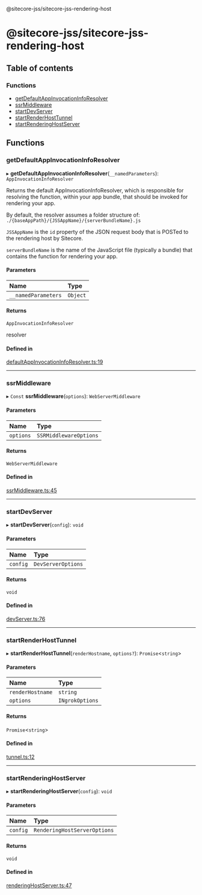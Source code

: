 @sitecore-jss/sitecore-jss-rendering-host

# @sitecore-jss/sitecore-jss-rendering-host

## Table of contents

### Functions

- [getDefaultAppInvocationInfoResolver](README.md#getdefaultappinvocationinforesolver)
- [ssrMiddleware](README.md#ssrmiddleware)
- [startDevServer](README.md#startdevserver)
- [startRenderHostTunnel](README.md#startrenderhosttunnel)
- [startRenderingHostServer](README.md#startrenderinghostserver)

## Functions

### getDefaultAppInvocationInfoResolver

▸ **getDefaultAppInvocationInfoResolver**(`__namedParameters`): `AppInvocationInfoResolver`

Returns the default AppInvocationInfoResolver, which is responsible for resolving the function, within your app bundle,
that should be invoked for rendering your app.

By default, the resolver assumes a folder structure of:
`./{baseAppPath}/{JSSAppName}/{serverBundleName}.js`

`JSSAppName` is the `id` property of the JSON request body that is POSTed to the rendering host by Sitecore.

`serverBundleName` is the name of the JavaScript file (typically a bundle) that contains the function for rendering your app.

#### Parameters

| Name | Type |
| :------ | :------ |
| `__namedParameters` | `Object` |

#### Returns

`AppInvocationInfoResolver`

resolver

#### Defined in

[defaultAppInvocationInfoResolver.ts:19](https://github.com/Sitecore/jss/blob/3d7cb1a8/packages/sitecore-jss-rendering-host/src/defaultAppInvocationInfoResolver.ts#L19)

___

### ssrMiddleware

▸ `Const` **ssrMiddleware**(`options`): `WebServerMiddleware`

#### Parameters

| Name | Type |
| :------ | :------ |
| `options` | `SSRMiddlewareOptions` |

#### Returns

`WebServerMiddleware`

#### Defined in

[ssrMiddleware.ts:45](https://github.com/Sitecore/jss/blob/3d7cb1a8/packages/sitecore-jss-rendering-host/src/ssrMiddleware.ts#L45)

___

### startDevServer

▸ **startDevServer**(`config`): `void`

#### Parameters

| Name | Type |
| :------ | :------ |
| `config` | `DevServerOptions` |

#### Returns

`void`

#### Defined in

[devServer.ts:76](https://github.com/Sitecore/jss/blob/3d7cb1a8/packages/sitecore-jss-rendering-host/src/devServer.ts#L76)

___

### startRenderHostTunnel

▸ **startRenderHostTunnel**(`renderHostname`, `options?`): `Promise`<`string`\>

#### Parameters

| Name | Type |
| :------ | :------ |
| `renderHostname` | `string` |
| `options` | `INgrokOptions` |

#### Returns

`Promise`<`string`\>

#### Defined in

[tunnel.ts:12](https://github.com/Sitecore/jss/blob/3d7cb1a8/packages/sitecore-jss-rendering-host/src/tunnel.ts#L12)

___

### startRenderingHostServer

▸ **startRenderingHostServer**(`config`): `void`

#### Parameters

| Name | Type |
| :------ | :------ |
| `config` | `RenderingHostServerOptions` |

#### Returns

`void`

#### Defined in

[renderingHostServer.ts:47](https://github.com/Sitecore/jss/blob/3d7cb1a8/packages/sitecore-jss-rendering-host/src/renderingHostServer.ts#L47)

